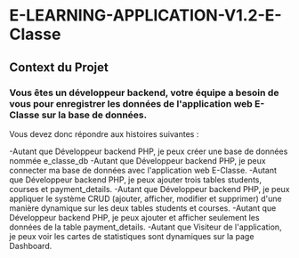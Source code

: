 # E-LEARNING-APPLICATION-V1.2-E-Classe
## Context du Projet

### Vous êtes un développeur backend, votre équipe a besoin de vous pour enregistrer les données de l'application web E-Classe sur la base de données.

Vous devez donc répondre aux histoires suivantes :

-Autant que Développeur backend PHP, je peux créer une base de données nommée e_classe_db
-Autant que Développeur backend PHP, je peux connecter ma base de données avec l'application web E-Classe.
-Autant que Développeur backend PHP, je peux ajouter trois tables students, courses et payment_details.
-Autant que Développeur backend PHP, je peux appliquer le système CRUD (ajouter, afficher, modifier et supprimer) d'une manière dynamique sur les deux tables students et courses.
-Autant que Développeur backend PHP, je peux ajouter et afficher seulement les données de la table payment_details.
-Autant que Visiteur de l'application, je peux voir les cartes de statistiques sont dynamiques sur la page Dashboard.
